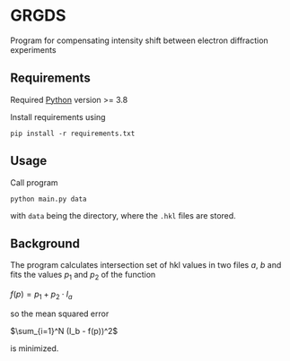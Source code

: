 # GRGDS
Program for compensating intensity shift between electron diffraction experiments

## Requirements

Required [Python](https://www.python.org) version >= 3.8

Install requirements using

```
pip install -r requirements.txt
```

## Usage

Call program 

```
python main.py data
```

with `data` being the directory, where the `.hkl` files are stored.

## Background

The program calculates intersection set of hkl values in two files $a$, $b$ and fits the values $p_1$ and $p_2$ of the function

$f(p) = p_1 + p_2\cdot I_a$

so the mean squared error

$\sum_{i=1}^N (I_b - f(p))^2$

is minimized.
